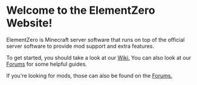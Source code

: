 # Welcome to the ElementZero Website!

ElementZero is Minecraft server software that runs on top of the official server software to provide mod support and extra features.

To get started, you should take a look at our [Wiki.](https://github.com/Element-0/ElementZero/wiki) You can also look at our [Forums](https://elementzero.flarum.cloud/) for some helpful guides.

If you're looking for mods, those can also be found on the [Forums.](https://elementzero.flarum.cloud/)


